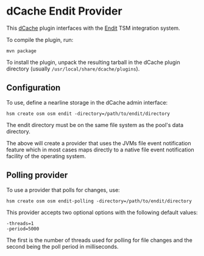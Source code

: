 dCache Endit Provider
==============================================

This [dCache] plugin interfaces with the [Endit] TSM integration system.

To compile the plugin, run:

    mvn package

To install the plugin, unpack the resulting tarball in the dCache
plugin directory (usually `/usr/local/share/dcache/plugins`).

## Configuration

To use, define a nearline storage in the dCache admin interface:

    hsm create osm osm endit -directory=/path/to/endit/directory

The endit directory must be on the same file system as the pool's
data directory.

The above will create a provider that uses the JVMs file event
notification feature which in most cases maps directly to a native
file event notification facility of the operating system. 

## Polling provider

To use a provider that polls for changes, use:

    hsm create osm osm endit-polling -directory=/path/to/endit/directory

This provider accepts two optional options with the following default
values:

    -threads=1
    -period=5000

The first is the number of threads used for polling for file changes
and the second being the poll period in milliseconds.

[dCache]: http://www.dcache.org/
[Endit]: https://github.com/maswan/endit
